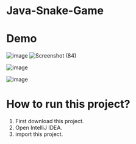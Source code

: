 # Java-Snake-Game

# Demo

![image](https://user-images.githubusercontent.com/77583339/208663333-799d0ec6-8ee5-47a7-b29d-3b408e5b0868.png)
![Screenshot (84)](https://user-images.githubusercontent.com/45370567/210609289-46abf4d3-37a8-426c-8811-8239e2a117f4.png)


![image](https://user-images.githubusercontent.com/77583339/208663715-2e4ecd2a-3cfd-414c-b8a7-39e58a796d02.png)

![image](https://user-images.githubusercontent.com/77583339/208663398-b43026fa-ec58-4340-9c30-26069748995e.png)

# How to run this project?

1. First download this project.
2. Open IntelliJ IDEA.
3. import this project.
